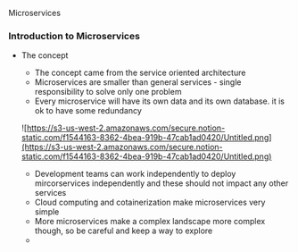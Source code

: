 Microservices

### Introduction to Microservices

- The concept
    - The concept came from the service oriented architecture
    - Microservices are smaller than general services - single responsibility to solve only one problem
    - Every microservice will have its own data and its own database. it is ok to have some redundancy

    ![https://s3-us-west-2.amazonaws.com/secure.notion-static.com/f1544163-8362-4bea-919b-47cab1ad0420/Untitled.png](https://s3-us-west-2.amazonaws.com/secure.notion-static.com/f1544163-8362-4bea-919b-47cab1ad0420/Untitled.png)

    - Development teams can work independently to deploy mircorservices independently and these should not impact any other services
    - Cloud computing and cotainerization make microservices very simple
    - More microservices make a complex landscape more complex though, so be careful and keep a way to explore
    -